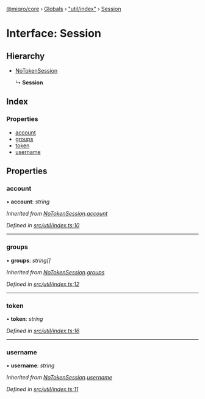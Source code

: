 [@miqro/core](../README.md) › [Globals](../globals.md) › ["util/index"](../modules/_util_index_.md) › [Session](_util_index_.session.md)

# Interface: Session

## Hierarchy

* [NoTokenSession](_util_index_.notokensession.md)

  ↳ **Session**

## Index

### Properties

* [account](_util_index_.session.md#account)
* [groups](_util_index_.session.md#groups)
* [token](_util_index_.session.md#token)
* [username](_util_index_.session.md#username)

## Properties

###  account

• **account**: *string*

*Inherited from [NoTokenSession](_util_index_.notokensession.md).[account](_util_index_.notokensession.md#account)*

*Defined in [src/util/index.ts:10](https://github.com/claukers/miqro-core/blob/4c91395/src/util/index.ts#L10)*

___

###  groups

• **groups**: *string[]*

*Inherited from [NoTokenSession](_util_index_.notokensession.md).[groups](_util_index_.notokensession.md#groups)*

*Defined in [src/util/index.ts:12](https://github.com/claukers/miqro-core/blob/4c91395/src/util/index.ts#L12)*

___

###  token

• **token**: *string*

*Defined in [src/util/index.ts:16](https://github.com/claukers/miqro-core/blob/4c91395/src/util/index.ts#L16)*

___

###  username

• **username**: *string*

*Inherited from [NoTokenSession](_util_index_.notokensession.md).[username](_util_index_.notokensession.md#username)*

*Defined in [src/util/index.ts:11](https://github.com/claukers/miqro-core/blob/4c91395/src/util/index.ts#L11)*
